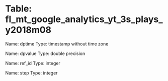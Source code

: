 Table: fl_mt_google_analytics_yt_3s_plays_y2018m08
==================================================

Name: dptime
Type: timestamp without time zone

Name: dpvalue
Type: double precision

Name: ref_id
Type: integer

Name: step
Type: integer

